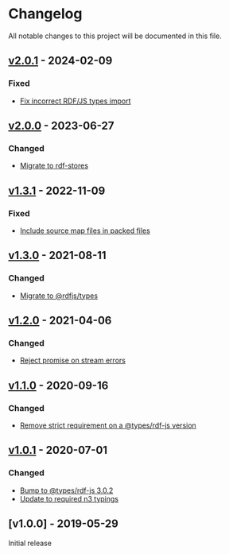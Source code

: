 # Changelog
All notable changes to this project will be documented in this file.

<a name="v2.0.1"></a>
## [v2.0.1](https://github.com/rubensworks/rdf-store-stream.js/compare/v2.0.0...v2.0.1) - 2024-02-09

### Fixed
* [Fix incorrect RDF/JS types import](https://github.com/rubensworks/rdf-store-stream.js/commit/ed55a33a91291f2a8d8b41ed92db969a1a8796fa)

<a name="v2.0.0"></a>
## [v2.0.0](https://github.com/rubensworks/rdf-store-stream.js/compare/v1.3.1...v2.0.0) - 2023-06-27

### Changed
* [Migrate to rdf-stores](https://github.com/rubensworks/rdf-store-stream.js/commit/ae62ea26cdf02278fedcd385663d25011adc37be)

<a name="v1.3.1"></a>
## [v1.3.1](https://github.com/rubensworks/rdf-store-stream.js/compare/v1.3.0...v1.3.1) - 2022-11-09

### Fixed
* [Include source map files in packed files](https://github.com/rubensworks/rdf-store-stream.js/commit/81218b7ee89bc1ddff0414b63d730bf4b5cb3b8f)

<a name="v1.3.0"></a>
## [v1.3.0](https://github.com/rubensworks/rdf-store-stream.js/compare/v1.2.0...v1.3.0) - 2021-08-11

### Changed
* [Migrate to @rdfjs/types](https://github.com/rubensworks/rdf-store-stream.js/commit/7b41acad79914cb1375e99b5b940a5c07e449284)

<a name="v1.2.0"></a>
## [v1.2.0](https://github.com/rubensworks/rdf-store-stream.js/compare/v1.1.0...v1.2.0) - 2021-04-06

### Changed
* [Reject promise on stream errors](https://github.com/rubensworks/rdf-store-stream.js/commit/84d5e108ba2490af74de9baa1615be86a81739c8)

<a name="v1.1.0"></a>
## [v1.1.0](https://github.com/rubensworks/rdf-store-stream.js/compare/v1.0.1...v1.1.0) - 2020-09-16

### Changed
* [Remove strict requirement on a @types/rdf-js version](https://github.com/rubensworks/rdf-store-stream.js/commit/aef6804d84efb9291bbc58d21fa30737ed20a095)

<a name="v1.0.1"></a>
## [v1.0.1](https://github.com/rubensworks/rdf-store-stream.js/compare/v1.0.0...v1.0.1) - 2020-07-01

### Changed
* [Bump to @types/rdf-js 3.0.2](https://github.com/rubensworks/rdf-store-stream.js/commit/286ea9a69ebad3f663fe8642eee18abaef06efe6)
* [Update to required n3 typings](https://github.com/rubensworks/rdf-store-stream.js/commit/c68408bcc328a08d7899777d206f1eef91318970)

<a name="v1.0.0"></a>
## [v1.0.0] - 2019-05-29

Initial release
